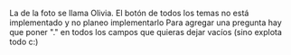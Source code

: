 La de la foto se llama Olivia.
El botón de todos los temas no está implementado y no planeo implementarlo
Para agregar una pregunta hay que poner "." en todos los campos que quieras dejar vacíos (sino explota todo c:)
